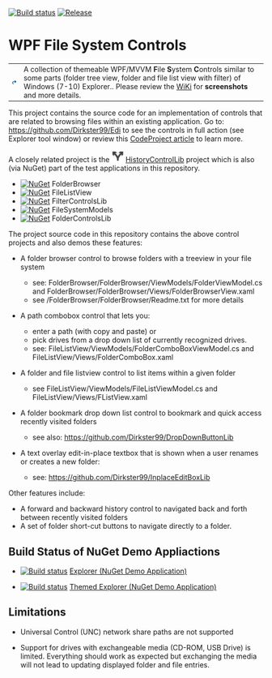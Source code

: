 [![Build status](https://ci.appveyor.com/api/projects/status/qapqvtyip5e8pis5?svg=true)](https://ci.appveyor.com/project/Dirkster99/fsc)
[![Release](https://img.shields.io/github/release/Dirkster99/fsc.svg)](https://github.com/Dirkster99/fsc/releases/latest)
# WPF File System Controls

<dl>
<table border="0" padding="0" cellspacing="0" cellpadding="0">
<tr>
<td align="left">
<img alt="FSC Logo" src="https://github.com/Dirkster99/Docu/blob/master/FS/icons/Open_32x.png?raw=true"/>
</td>
<td align="left">
A collection of themeable WPF/MVVM <b>F</b>ile <b>S</b>ystem <b>C</b>ontrols similar to some parts (folder tree view, folder and file list view with filter) of Windows (7-10) Explorer.</a>. Please review the <a href="https://github.com/Dirkster99/fsc/wiki">WiKi</a> for <b>screenshots</b> and more details.
</td>
</tr>
<table>
</dl>

This project contains the source code for an implementation of controls that are related to browsing files within an existing application. Go to: https://github.com/Dirkster99/Edi to see the controls in full action (see Explorer tool window) or review this <a href="https://www.codeproject.com/Articles/1236588/File-System-Controls-in-WPF-Version-III">CodeProject article</a> to learn more.

A closely related project is the <img src="https://github.com/Dirkster99/Docu/blob/master/HistoryControlLib/Branch_32x.png?raw=true" width="24"/> <a href="https://github.com/Dirkster99/HistoryControlLib">HistoryControlLib</a>
project which is also (via NuGet) part of the test applications in this repository.

- [![NuGet](https://img.shields.io/nuget/dt/Dirkster.FolderBrowser.svg)](http://nuget.org/packages/Dirkster.FolderBrowser) FolderBrowser
- [![NuGet](https://img.shields.io/nuget/dt/Dirkster.FileListView.svg)](http://nuget.org/packages/Dirkster.FileListView) FileListView
- [![NuGet](https://img.shields.io/nuget/dt/Dirkster.FilterControlsLib.svg)](http://nuget.org/packages/Dirkster.FilterControlsLib) FilterControlsLib
- [![NuGet](https://img.shields.io/nuget/dt/Dirkster.FileSystemModels.svg)](http://nuget.org/packages/Dirkster.FileSystemModels) FileSystemModels
- [![NuGet](https://img.shields.io/nuget/dt/Dirkster.FolderControlsLib.svg)](http://nuget.org/packages/Dirkster.FolderControlsLib) FolderControlsLib

The project source code in this repository contains the above control projects and also demos these features:

  - A folder browser control to browse folders with a treeview in your file system
    - see: FolderBrowser/FolderBrowser/ViewModels/FolderViewModel.cs and FolderBrowser/FolderBrowser/Views/FolderBrowserView.xaml
    - see /FolderBrowser/FolderBrowser/Readme.txt for more details

  - A path combobox control that lets you:
    - enter a path (with copy and paste) or
    - pick drives from a drop down list of currently recognized drives.
    - see: FileListView/ViewModels/FolderComboBoxViewModel.cs and FileListView/Views/FolderComboBox.xaml

  - A folder and file listview control to list items within a given folder
    - see FileListView/ViewModels/FileListViewModel.cs and FileListView/Views/FListView.xaml

  - A folder bookmark drop down list control to bookmark and quick access recently visited folders
    - see also: https://github.com/Dirkster99/DropDownButtonLib

  - A text overlay edit-in-place textbox that is shown when a user renames or creates a new folder:
    - see: https://github.com/Dirkster99/InplaceEditBoxLib

Other features include:
  - A forward and backward history control to navigated back and forth between recently visited folders
  - A set of folder short-cut buttons to navigate directly to a folder.

## Build Status of NuGet Demo Appliactions
- [![Build status](https://ci.appveyor.com/api/projects/status/v9vv5edinqwneoiy?svg=true)](https://ci.appveyor.com/project/Dirkster99/fsc-062w1) <a href="https://github.com/Dirkster99/fsc/tree/master/source/Apps/NuGet_TestClient/Explorer">Explorer (NuGet Demo Application)</a>

- [![Build status](https://ci.appveyor.com/api/projects/status/nhono3ru0xbsmsof?svg=true)](https://ci.appveyor.com/project/Dirkster99/fsc-a1uv6) <a href="https://github.com/Dirkster99/fsc/tree/master/source/Apps/NuGet_TestClient/ThemedExplorer">Themed Explorer (NuGet Demo Application)</a>

## Limitations ##

  - Universal Control (UNC) network share paths are not supported

  - Support for drives with exchangeable media (CD-ROM, USB Drive) is limited. Everything should work as expected but exchanging the media will not lead to updating displayed folder and file entries.
